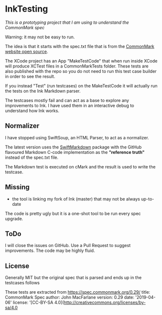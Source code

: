 #  InkTesting

*This is a prototyping project that I am using to understand the CommonMark spec*

Warning: it may not be easy to run.

The idea is that it starts with the spec.txt file that is from the [CommonMark website open source](https://github.com/commonmark/commonmark-spec).

The XCode project has an App "MakeTestCode" that when run inside XCode will produce XCTest files in a CommonMarkTests folder.  These tests are also published with the repo so you do not need to run this test case builder in order to see the result.

If you instead "Test" (run testcases) on the MakeTestCode it will actually run the tests on the Ink Markdown parser. 

The testcases mostly fail and can act as a base to explore any improvements to Ink. I have used them in an interactive debug to understand how Ink works.
 
## Normalizer

I have stopped using SwiftSoup, an HTML Parser, to act as a normalizer.

The latest version uses the [SwiftMarkdown](https://github.com/vapor-community/markdown) package with the GitHub flavoured Markdown C-code implementation as the **"reference truth"** instead of the spec.txt file.

The Markdown test is executed on cMark and the result is used to write the testcase.

## Missing

 - the tool is linking my fork of Ink (master) that may not be always up-to-date
 
 The code is pretty ugly but it is a one-shot tool to be run every spec upgrade.
 
## ToDo
 
 I will close the issues on GitHub.  Use a Pull Request to suggest improvements.  The code may be highly fluid.
 
## License

Generally MIT but the original spec that is parsed and ends up in the testcases follows
 
 These tests are extracted from https://spec.commonmark.org/0.29/
 title: CommonMark Spec
 author: John MacFarlane
 version: 0.29
 date: '2019-04-06'
 license: '[CC-BY-SA 4.0](http://creativecommons.org/licenses/by-sa/4.0
